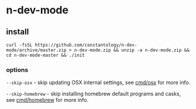 # n-dev-mode

## install

`curl -fsSL https://github.com/constantology/n-dev-mode/archive/master.zip > n-dev-mode.zip && unzip -a n-dev-mode.zip && cd n-dev-mode-master && ./init`

### options

`--skip-osx` - skip updating OSX internal settings, see [cmd/osx](cmd/osx) for more info.

`--skip-homebrew` - skip installing homebrew default programs and casks, see [cmd/homebrew](cmd/homebrew) for more info.
